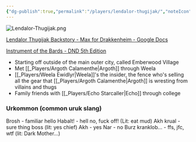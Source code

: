 ```yaml
---
{"dg-publish":true,"permalink":"/players/lendalor-thugijak/","noteIcon":""}
---
```



![Lendalor-Thugijak.png](/img/user/Attachments/Lendalor-Thugijak.png)


[Lendalor Thugijak Backstory - Max for Drakkenheim - Google Docs](https://docs.google.com/document/d/1CRENCXe_oWdvgqoE1We84slTeVto-IgB8c-FAHtZ97E/edit)

[Instrument of the Bards - DND 5th Edition](http://dnd5e.wikidot.com/wondrous-items:instrument-of-the-bards)

- Starting off outside of the main outer city, called Emberwood Village
- Met [[_Players/Argoth Calamenthe\|Argoth]] through Weela
- [[_Players/Weela Ewidlyr\|Weela]]'s the insider, the fence who's selling all the gear that [[_Players/Argoth Calamenthe\|Argoth]] is wresting from villains and thugs
- Family friends with [[_Players/Echo Starcaller\|Echo]] through college


### Urkommon (common uruk slang)
Brosh - familiar hello
Habalt! - hell no, fuck off! (Lit: eat mud)
Akh krual - sure thing boss (lit: yes chief)
Akh - yes
Nar - no
Burz kranklob… - ffs, jfc, wtf (lit: Dark Mother…)
